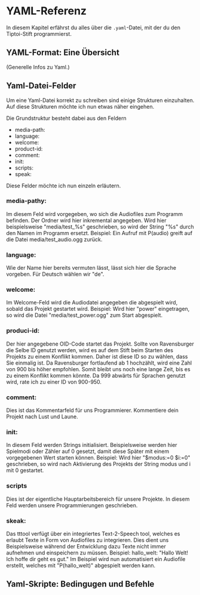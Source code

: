 YAML-Referenz
=============

In diesem Kapitel erfährst du alles über die `.yaml`-Datei, mit der du den
Tiptoi-Stift programmierst.

YAML-Format: Eine Übersicht
---------------------------

(Generelle Infos zu Yaml.)

Yaml-Datei-Felder
------------------

Um eine Yaml-Datei korrekt zu schreiben sind einige Strukturen einzuhalten.
Auf diese Strukturen möchte ich nun etwas näher eingehen.

Die Grundstruktur besteht dabei aus den Feldern
<ul>
<li>media-path:</li>
<li>language:</li>
<li>welcome:</li>
<li>product-id:</li>
<li>comment:</li>
<li>init:</li>
<li>scripts:</li>
<li>speak:</li>
</ul>

Diese Felder möchte ich nun einzeln erläutern.
<h3>media-pathy:</h3>
Im diesem Feld wird vorgegeben, wo sich die Audiofiles zum Programm befinden. Der Ordner wird hier inkremental angegeben. Wird hier beispielsweise "media/test_%s" geschrieben, so wird der String "%s" durch den Namen im Programm ersetzt.
Beispiel: Ein Aufruf mit P(audio) greift auf die Datei media/test_audio.ogg zurück.

<h3>language:</h3>
Wie der Name hier bereits vermuten lässt, lässt sich hier die Sprache vorgeben. Für Deutsch wählen wir "de".

<h3>welcome:</h3>
Im Welcome-Feld wird die Audiodatei angegeben die abgespielt wird, sobald das Projekt gestartet wird.
Beispiel: Wird hier "power" eingetragen, so wird die Datei "media/test_power.ogg" zum Start abgespielt.

<h3>produci-id:</h3>
Der hier angegebene OID-Code startet das Projekt. Sollte von Ravensburger die Selbe ID genutzt werden, wird es auf dem Stift beim Starten des Projekts zu einem Konflikt kommen. Daher ist diese ID so zu wählen, dass Sie einmalig ist. Da Ravensburger fortlaufend ab 1 hochzählt, wird eine Zahl von 900 bis höher empfohlen. Somit bleibt uns noch eine lange Zeit, bis es zu einem Konflikt kommen könnte. Da 999 abwärts für Sprachen genutzt wird, rate ich zu einer ID von 900-950.

<h3>comment:</h3>
Dies ist das Kommentarfeld für uns Programmierer. Kommentiere dein Projekt nach Lust und Laune.

<h3>init:</h3>
In diesem Feld werden Strings initialisiert. Beispielsweise werden hier Spielmodi oder Zähler auf 0 gesetzt, damit diese Später mit einem vorgegebenen Wert starten können. 
Beispiel: Wird hier "$modus:=0 $i:=0" geschrieben, so wird nach Aktivierung des Projekts der String modus und i mit 0 gestartet.

<h3>scripts</h3>
Dies ist der eigentliche Hauptarbeitsbereich für unsere Projekte. In diesem Feld werden unsere Programmierungen geschrieben.

<h3>skeak:</h3>
Das tttool verfügt über ein integriertes Text-2-Speech tool, welches es erlaubt Texte in Form von Audiofiles zu integrieren. Dies dient uns Beispielsweise während der Entwicklung dazu Texte nicht immer aufnehmen und einspeichern zu müssen.
Beispiel: hallo_welt: "Hallo Welt! Ich hoffe dir geht es gut."
Im Beispiel wird nun automatisiert ein Audiofile erstellt, welches mit "P(hallo_welt)" abgespielt werden kann.

Yaml-Skripte: Bedingugen und Befehle
-------------------------------------
